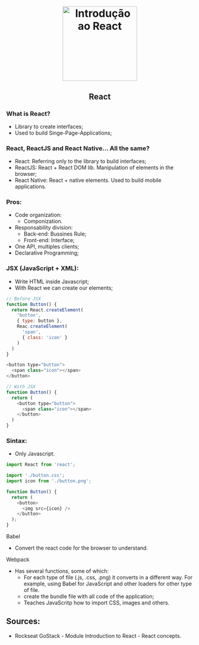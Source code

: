 <h1 align="center">
  <img 
    alt="Introdução ao React" src="https://user-images.githubusercontent.com/54601930/73386759-30e0c100-42ae-11ea-8587-fc4a40e63e6a.png" 
    width="200px"
  />
</h1>
<h2 align="center">
  React
</h2>

### What is React?
- Library to create interfaces;
- Used to build Singe-Page-Applications;

### React, ReactJS and React Native... All the same?
- React: Referring only to the library to build interfaces; 
- ReactJS: React + React DOM lib. Manipulation of elements in the browser;
- React Native: React + native elements. Used to build mobile applications. 

### Pros:
- Code organization:
  - Componization.
- Responsability division:
  - Back-end: Bussines Rule;
  - Front-end: Interface;
- One API, multiples clients;
- Declarative Programming;

### JSX (JavaScript + XML):
- Write HTML inside Javascript;
- With React we can create our elements;
```javascript
// Before JSX
function Button() {
  return React.createElement(
    'button',
    { type: button },
    Reac.createElement(
      'span',
      { class: 'icon' }
    )
  )
}

<button type="button">
  <span class="icon"></span>
</button>

// With JSX
function Button() {
  return (
    <button type="button">
      <span class="icon"></span>
    </button>
  )
}
``` 

### Sintax:
- Only Javascript.
```javascript
import React from 'react';

import './button.css';
import icon from './button.png';

function Button() {
  return (
    <button>
      <img src={icon} />
    </button>
  );
}
```

Babel
- Convert the react code for the browser to understand. 

Webpack
- Has several functions, some of which: 
  - For each type of file (.js, .css, .png) it converts in a different way. For example, using Babel for JavaScript and other loaders for other type of file.  
  - create the bundle file with all code of the application;
  - Teaches JavaScritp how to import CSS, images and others.


## Sources: 
- Rockseat GoStack - Module Introduction to React - React concepts. 
